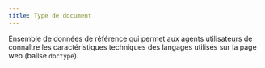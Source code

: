 ```yaml
---
title: Type de document
---
```


Ensemble de données de référence qui permet aux agents utilisateurs de connaître les caractéristiques techniques des langages utilisés sur la page web (balise `doctype`).
